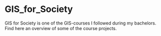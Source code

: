 # GIS_for_Society
GIS for Society is one of the GIS-courses I followed during my bachelors. Find here an overview of some of the course projects.
